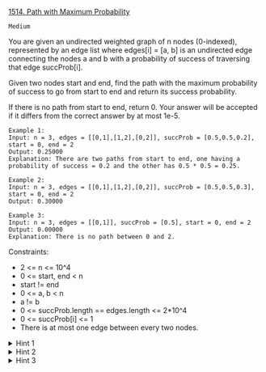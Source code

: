 [1514. Path with Maximum Probability](https://leetcode.com/problems/path-with-maximum-probability/)

`Medium`

You are given an undirected weighted graph of n nodes (0-indexed), represented by an edge list where edges[i] = [a, b] is an undirected edge connecting the nodes a and b with a probability of success of traversing that edge succProb[i].

Given two nodes start and end, find the path with the maximum probability of success to go from start to end and return its success probability.

If there is no path from start to end, return 0. Your answer will be accepted if it differs from the correct answer by at most 1e-5.

```
Example 1:
Input: n = 3, edges = [[0,1],[1,2],[0,2]], succProb = [0.5,0.5,0.2], start = 0, end = 2
Output: 0.25000
Explanation: There are two paths from start to end, one having a probability of success = 0.2 and the other has 0.5 * 0.5 = 0.25.

Example 2:
Input: n = 3, edges = [[0,1],[1,2],[0,2]], succProb = [0.5,0.5,0.3], start = 0, end = 2
Output: 0.30000

Example 3:
Input: n = 3, edges = [[0,1]], succProb = [0.5], start = 0, end = 2
Output: 0.00000
Explanation: There is no path between 0 and 2.
```

Constraints:

- 2 <= n <= 10^4
- 0 <= start, end < n
- start != end
- 0 <= a, b < n
- a != b
- 0 <= succProb.length == edges.length <= 2*10^4
- 0 <= succProb[i] <= 1
- There is at most one edge between every two nodes.

<details>
<summary>Hint 1</summary>

Multiplying probabilities will result in precision errors.
</details>

<details>
<summary>Hint 2</summary>

Take log probabilities to sum up numbers instead of multiplying them.
</details>

<details>
<summary>Hint 3</summary>

Use Dijkstra's algorithm to find the minimum path between the two nodes after negating all costs.
</details>
